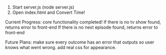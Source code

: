 1. Start server.js (node server.js)
2. Open index.html and Convert Time!

Current Progress:
core functionality completed!
If there is no tv show found, returns error to front-end
If there is no next episode found, returns error to front-end

Future Plans:
make sure every outcome has an error that outputs so user knows what went wrong.
add real css for appearance.
